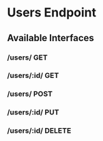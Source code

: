 # Users Endpoint

## Available Interfaces

### /users/ GET

### /users/:id/ GET

### /users/ POST

### /users/:id/ PUT

### /users/:id/ DELETE

